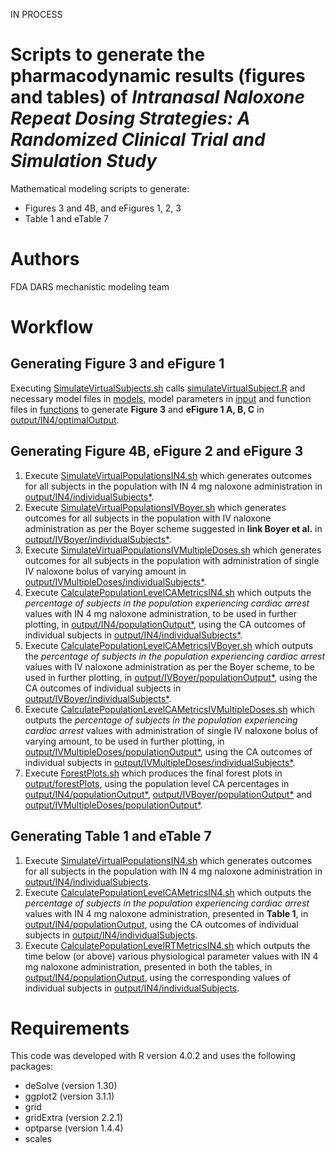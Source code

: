 IN PROCESS

# Scripts to generate the pharmacodynamic results (figures and tables) of _Intranasal Naloxone Repeat Dosing Strategies: A Randomized Clinical Trial and Simulation Study_ 
Mathematical modeling scripts to generate:
* Figures 3 and 4B, and eFigures 1, 2, 3 
* Table 1 and eTable 7

# Authors
FDA DARS mechanistic modeling team

# Workflow
## Generating Figure 3 and eFigure 1
Executing [SimulateVirtualSubjects.sh](SimulateVirtualSubjects.sh) calls [simulateVirtualSubject.R](simulateVirtualSubject.R) and necessary 
model files in [models](https://github.com/FDA/Mechanistic-PK-PD-Model-to-Rescue-Opioid-Overdose/tree/1d837704adb995684fc0ce584260776abf7e40a6/pharmacodynamic%20figures/models), 
model parameters in [input](https://github.com/FDA/Mechanistic-PK-PD-Model-to-Rescue-Opioid-Overdose/tree/1d837704adb995684fc0ce584260776abf7e40a6/pharmacodynamic%20figures/input) and 
function files in [functions](https://github.com/FDA/Mechanistic-PK-PD-Model-to-Rescue-Opioid-Overdose/tree/1d837704adb995684fc0ce584260776abf7e40a6/pharmacodynamic%20figures/functions) to generate **Figure 3** and **eFigure 1 A, B, C** in [output/IN4/optimalOutput](https://github.com/FDA/Mechanistic-PK-PD-Model-to-Rescue-Opioid-Overdose/tree/a579e77d9af885898a56e3d3175c58fafceec7bf/pharmacodynamicFigures/output/IN4/optimalOutput).

## Generating Figure 4B, eFigure 2 and eFigure 3
1. Execute [SimulateVirtualPopulationsIN4.sh](https://github.com/FDA/Mechanistic-PK-PD-Model-to-Rescue-Opioid-Overdose/blob/7b1f5754700fc88e406a43e07078b519492768b3/pharmacodynamic%20figures/SimulateVirtualPopulationsIN4.sh) which generates outcomes for all subjects in the population with IN 4 mg naloxone administration in [output/IN4/individualSubjects*](https://github.com/FDA/Mechanistic-PK-PD-Model-to-Rescue-Opioid-Overdose/tree/a579e77d9af885898a56e3d3175c58fafceec7bf/pharmacodynamicFigures/output/IN4).
2. Execute [SimulateVirtualPopulationsIVBoyer.sh](https://github.com/FDA/Mechanistic-PK-PD-Model-to-Rescue-Opioid-Overdose/blob/7b1f5754700fc88e406a43e07078b519492768b3/pharmacodynamic%20figures/SimulateVirtualPopulationsIVBoyer.sh) which generates outcomes for all subjects in the population with IV naloxone administration as per the Boyer scheme suggested in **link Boyer et al.** in [output/IVBoyer/individualSubjects*](https://github.com/FDA/Mechanistic-PK-PD-Model-to-Rescue-Opioid-Overdose/tree/a579e77d9af885898a56e3d3175c58fafceec7bf/pharmacodynamicFigures/output/IVBoyer).
3. Execute [SimulateVirtualPopulationsIVMultipleDoses.sh](https://github.com/FDA/Mechanistic-PK-PD-Model-to-Rescue-Opioid-Overdose/blob/7b1f5754700fc88e406a43e07078b519492768b3/pharmacodynamic%20figures/SimulateVirtualPopulationsIVMultipleDoses.sh) which generates outcomes for all subjects in the population with administration of single IV naloxone bolus of varying amount in [output/IVMultipleDoses/individualSubjects*](https://github.com/FDA/Mechanistic-PK-PD-Model-to-Rescue-Opioid-Overdose/tree/a579e77d9af885898a56e3d3175c58fafceec7bf/pharmacodynamicFigures/output/IVMultipleDoses).
4. Execute [CalculatePopulationLevelCAMetricsIN4.sh](https://github.com/FDA/Mechanistic-PK-PD-Model-to-Rescue-Opioid-Overdose/blob/7b1f5754700fc88e406a43e07078b519492768b3/pharmacodynamic%20figures/CalculatePopulationLevelCAMetricsIN4.sh) which outputs the _percentage of subjects in the population experiencing cardiac arrest_ values with IN 4 mg naloxone administration, to be used in further plotting, in [output/IN4/populationOutput*](https://github.com/FDA/Mechanistic-PK-PD-Model-to-Rescue-Opioid-Overdose/tree/a579e77d9af885898a56e3d3175c58fafceec7bf/pharmacodynamicFigures/output/IN4), using the CA outcomes of individual subjects in  [output/IN4/individualSubjects*](https://github.com/FDA/Mechanistic-PK-PD-Model-to-Rescue-Opioid-Overdose/tree/a579e77d9af885898a56e3d3175c58fafceec7bf/pharmacodynamicFigures/output/IN4).
5. Execute [CalculatePopulationLevelCAMetricsIVBoyer.sh](https://github.com/FDA/Mechanistic-PK-PD-Model-to-Rescue-Opioid-Overdose/blob/7b1f5754700fc88e406a43e07078b519492768b3/pharmacodynamic%20figures/CalculatePopulationLevelCAMetricsIVBoyer.sh) which outputs the _percentage of subjects in the population experiencing cardiac arrest_ values with IV naloxone administration as per the Boyer scheme, to be used in further plotting, in [output/IVBoyer/populationOutput*](https://github.com/FDA/Mechanistic-PK-PD-Model-to-Rescue-Opioid-Overdose/tree/a579e77d9af885898a56e3d3175c58fafceec7bf/pharmacodynamicFigures/output/IVBoyer), using the CA outcomes of individual subjects in  [output/IVBoyer/individualSubjects*](https://github.com/FDA/Mechanistic-PK-PD-Model-to-Rescue-Opioid-Overdose/tree/a579e77d9af885898a56e3d3175c58fafceec7bf/pharmacodynamicFigures/output/IVBoyer).
6. Execute [CalculatePopulationLevelCAMetricsIVMultipleDoses.sh](https://github.com/FDA/Mechanistic-PK-PD-Model-to-Rescue-Opioid-Overdose/blob/7b1f5754700fc88e406a43e07078b519492768b3/pharmacodynamic%20figures/CalculatePopulationLevelCAMetricsIVMultipleDoses.sh) which outputs the _percentage of subjects in the population experiencing cardiac arrest_ values with administration of single IV naloxone bolus of varying amount, to be used in further plotting, in [output/IVMultipleDoses/populationOutput*](https://github.com/FDA/Mechanistic-PK-PD-Model-to-Rescue-Opioid-Overdose/tree/a579e77d9af885898a56e3d3175c58fafceec7bf/pharmacodynamicFigures/output/IVMultipleDoses), using the CA outcomes of individual subjects in [output/IVMultipleDoses/individualSubjects*](https://github.com/FDA/Mechanistic-PK-PD-Model-to-Rescue-Opioid-Overdose/tree/a579e77d9af885898a56e3d3175c58fafceec7bf/pharmacodynamicFigures/output/IVMultipleDoses).
7. Execute [ForestPlots.sh](https://github.com/FDA/Mechanistic-PK-PD-Model-to-Rescue-Opioid-Overdose/blob/7b1f5754700fc88e406a43e07078b519492768b3/pharmacodynamic%20figures/ForestPlots.sh) which produces the final forest plots in [output/forestPlots](https://github.com/FDA/Mechanistic-PK-PD-Model-to-Rescue-Opioid-Overdose/tree/a579e77d9af885898a56e3d3175c58fafceec7bf/pharmacodynamicFigures/output/forestPlots), using the population level CA percentages in [output/IN4/populationOutput*](https://github.com/FDA/Mechanistic-PK-PD-Model-to-Rescue-Opioid-Overdose/tree/a579e77d9af885898a56e3d3175c58fafceec7bf/pharmacodynamicFigures/output/IN4), [output/IVBoyer/populationOutput*](https://github.com/FDA/Mechanistic-PK-PD-Model-to-Rescue-Opioid-Overdose/tree/a579e77d9af885898a56e3d3175c58fafceec7bf/pharmacodynamicFigures/output/IVBoyer) and [output/IVMultipleDoses/populationOutput*](https://github.com/FDA/Mechanistic-PK-PD-Model-to-Rescue-Opioid-Overdose/tree/a579e77d9af885898a56e3d3175c58fafceec7bf/pharmacodynamicFigures/output/IVMultipleDoses).

## Generating Table 1 and eTable 7
1. Execute [SimulateVirtualPopulationsIN4.sh](https://github.com/FDA/Mechanistic-PK-PD-Model-to-Rescue-Opioid-Overdose/blob/7b1f5754700fc88e406a43e07078b519492768b3/pharmacodynamic%20figures/SimulateVirtualPopulationsIN4.sh) which generates outcomes for all subjects in the population with IN 4 mg naloxone administration in [output/IN4/individualSubjects](https://github.com/FDA/Mechanistic-PK-PD-Model-to-Rescue-Opioid-Overdose/tree/a579e77d9af885898a56e3d3175c58fafceec7bf/pharmacodynamicFigures/output/IN4/individualSubjects).
2. Execute [CalculatePopulationLevelCAMetricsIN4.sh](https://github.com/FDA/Mechanistic-PK-PD-Model-to-Rescue-Opioid-Overdose/blob/7b1f5754700fc88e406a43e07078b519492768b3/pharmacodynamic%20figures/CalculatePopulationLevelCAMetricsIN4.sh) which outputs the _percentage of subjects in the population experiencing cardiac arrest_ values with IN 4 mg naloxone administration, presented in **Table 1**, in [output/IN4/populationOutput](https://github.com/FDA/Mechanistic-PK-PD-Model-to-Rescue-Opioid-Overdose/tree/a579e77d9af885898a56e3d3175c58fafceec7bf/pharmacodynamicFigures/output/IN4/populationOutput), using the CA outcomes of individual subjects in  [output/IN4/individualSubjects](https://github.com/FDA/Mechanistic-PK-PD-Model-to-Rescue-Opioid-Overdose/tree/a579e77d9af885898a56e3d3175c58fafceec7bf/pharmacodynamicFigures/output/IN4/individualSubjects).
3. Execute [CalculatePopulationLevelRTMetricsIN4.sh](https://github.com/FDA/Mechanistic-PK-PD-Model-to-Rescue-Opioid-Overdose/blob/7b1f5754700fc88e406a43e07078b519492768b3/pharmacodynamic%20figures/CalculatePopulationLevelRTMetricsIN4.sh) which outputs the time below (or above) various physiological parameter values with IN 4 mg naloxone administration, presented in both the tables, in [output/IN4/populationOutput](https://github.com/FDA/Mechanistic-PK-PD-Model-to-Rescue-Opioid-Overdose/tree/a579e77d9af885898a56e3d3175c58fafceec7bf/pharmacodynamicFigures/output/IN4/populationOutput), using the corresponding values of individual subjects in  [output/IN4/individualSubjects](https://github.com/FDA/Mechanistic-PK-PD-Model-to-Rescue-Opioid-Overdose/tree/a579e77d9af885898a56e3d3175c58fafceec7bf/pharmacodynamicFigures/output/IN4/individualSubjects).

# Requirements
This code was developed with R version 4.0.2 and uses the following packages:
*	deSolve (version 1.30)
*	ggplot2 (version 3.1.1)
*	grid
*	gridExtra (version 2.2.1)
*	optparse (version 1.4.4)
*	scales



